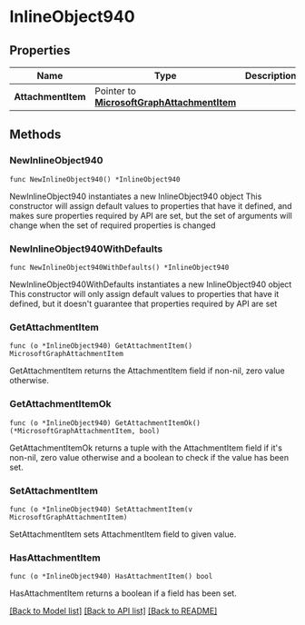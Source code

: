 # InlineObject940

## Properties

Name | Type | Description | Notes
------------ | ------------- | ------------- | -------------
**AttachmentItem** | Pointer to [**MicrosoftGraphAttachmentItem**](MicrosoftGraphAttachmentItem.md) |  | [optional] 

## Methods

### NewInlineObject940

`func NewInlineObject940() *InlineObject940`

NewInlineObject940 instantiates a new InlineObject940 object
This constructor will assign default values to properties that have it defined,
and makes sure properties required by API are set, but the set of arguments
will change when the set of required properties is changed

### NewInlineObject940WithDefaults

`func NewInlineObject940WithDefaults() *InlineObject940`

NewInlineObject940WithDefaults instantiates a new InlineObject940 object
This constructor will only assign default values to properties that have it defined,
but it doesn't guarantee that properties required by API are set

### GetAttachmentItem

`func (o *InlineObject940) GetAttachmentItem() MicrosoftGraphAttachmentItem`

GetAttachmentItem returns the AttachmentItem field if non-nil, zero value otherwise.

### GetAttachmentItemOk

`func (o *InlineObject940) GetAttachmentItemOk() (*MicrosoftGraphAttachmentItem, bool)`

GetAttachmentItemOk returns a tuple with the AttachmentItem field if it's non-nil, zero value otherwise
and a boolean to check if the value has been set.

### SetAttachmentItem

`func (o *InlineObject940) SetAttachmentItem(v MicrosoftGraphAttachmentItem)`

SetAttachmentItem sets AttachmentItem field to given value.

### HasAttachmentItem

`func (o *InlineObject940) HasAttachmentItem() bool`

HasAttachmentItem returns a boolean if a field has been set.


[[Back to Model list]](../README.md#documentation-for-models) [[Back to API list]](../README.md#documentation-for-api-endpoints) [[Back to README]](../README.md)


